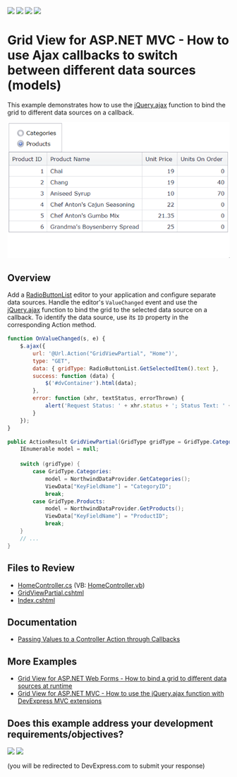 <!-- default badges list -->
![](https://img.shields.io/endpoint?url=https://codecentral.devexpress.com/api/v1/VersionRange/128550715/24.2.1%2B)
[![](https://img.shields.io/badge/Open_in_DevExpress_Support_Center-FF7200?style=flat-square&logo=DevExpress&logoColor=white)](https://supportcenter.devexpress.com/ticket/details/T328438)
[![](https://img.shields.io/badge/📖_How_to_use_DevExpress_Examples-e9f6fc?style=flat-square)](https://docs.devexpress.com/GeneralInformation/403183)
[![](https://img.shields.io/badge/💬_Leave_Feedback-feecdd?style=flat-square)](#does-this-example-address-your-development-requirementsobjectives)
<!-- default badges end -->
# Grid View for ASP.NET MVC - How to use Ajax callbacks to switch between different data sources (models)

This example demonstrates how to use the [jQuery.ajax](https://api.jquery.com/jquery.ajax/) function to bind the grid to different data sources on a callback.

![Bind the grid to different data sources](BindToDataSources.gif)

## Overview

Add a [RadioButtonList](https://docs.devexpress.com/AspNetMvc/DevExpress.Web.Mvc.RadioButtonListExtension?) editor to your application and configure separate data sources. Handle the editor's `ValueChanged` event and use the [jQuery.ajax](https://api.jquery.com/jquery.ajax/) function to bind the grid to the selected data source on a callback. To identify the data source, use its `ID` property in the corresponding Action method.

```js
function OnValueChanged(s, e) {
    $.ajax({
        url: '@Url.Action("GridViewPartial", "Home")',
        type: "GET",
        data: { gridType: RadioButtonList.GetSelectedItem().text },
        success: function (data) {
            $('#dvContainer').html(data);
        },
        error: function (xhr, textStatus, errorThrown) {
            alert('Request Status: ' + xhr.status + '; Status Text: ' + textStatus + '; Error: ' + errorThrown);
        }
    });
}
```

```cs
public ActionResult GridViewPartial(GridType gridType = GridType.Categories) {
    IEnumerable model = null;

    switch (gridType) {
        case GridType.Categories:
            model = NorthwindDataProvider.GetCategories();
            ViewData["KeyFieldName"] = "CategoryID";
            break;
        case GridType.Products:
            model = NorthwindDataProvider.GetProducts();
            ViewData["KeyFieldName"] = "ProductID";
            break;
    }
    // ...
}
```

## Files to Review

* [HomeController.cs](./CS/Controllers/HomeController.cs) (VB: [HomeController.vb](./VB/Controllers/HomeController.vb))
* [GridViewPartial.cshtml](./CS/Views/Home/GridViewPartial.cshtml)
* [Index.cshtml](./CS/Views/Home/Index.cshtml)

## Documentation

* [Passing Values to a Controller Action through Callbacks](https://docs.devexpress.com/AspNetMvc/9941/common-features/callback-based-functionality/passing-values-to-a-controller-action-through-callbacks)

## More Examples

* [Grid View for ASP.NET Web Forms - How to bind a grid to different data sources at runtime](https://github.com/DevExpress-Examples/aspxgridview-created-at-runtime-switch-data-sources)
* [Grid View for ASP.NET MVC - How to use the jQuery.ajax function with DevExpress MVC extensions](https://github.com/DevExpress-Examples/mvc-gridview-jqueryajax-function)
<!-- feedback -->
## Does this example address your development requirements/objectives?

[<img src="https://www.devexpress.com/support/examples/i/yes-button.svg"/>](https://www.devexpress.com/support/examples/survey.xml?utm_source=github&utm_campaign=asp-net-mvc-grid-use-ajax-callbacks-to-switch-between-data-sources&~~~was_helpful=yes) [<img src="https://www.devexpress.com/support/examples/i/no-button.svg"/>](https://www.devexpress.com/support/examples/survey.xml?utm_source=github&utm_campaign=asp-net-mvc-grid-use-ajax-callbacks-to-switch-between-data-sources&~~~was_helpful=no)

(you will be redirected to DevExpress.com to submit your response)
<!-- feedback end -->
